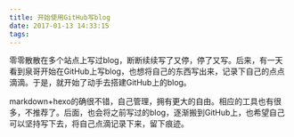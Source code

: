 ```yaml
---
title: 开始使用GitHub写blog
date: 2017-01-13 14:33:15
tags:
---
```


零零散散在多个站点上写过blog，断断续续写了又停，停了又写。后来，有一天看到泉哥开始在GitHub上写blog，也想将自己的东西写出来，记录下自己的点点滴滴。于是，就开始了动手去搭建GitHub上的blog。

markdown+hexo的确很不错，自己管理，拥有更大的自由。相应的工具也有很多，不推荐了。后面，也会将之前写过的blog，逐渐搬到GitHub上，也希望自己可以坚持写下去，将自己点滴记录下来，留下痕迹。